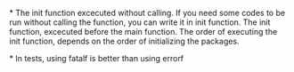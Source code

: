 \* The init function excecuted without calling. If you need some codes to be run without calling the function, you can write it in init function. The init function, excecuted before the main function. The order of executing the init function, depends on the order of initializing the packages. 

\* In tests, using fatalf is better than using errorf